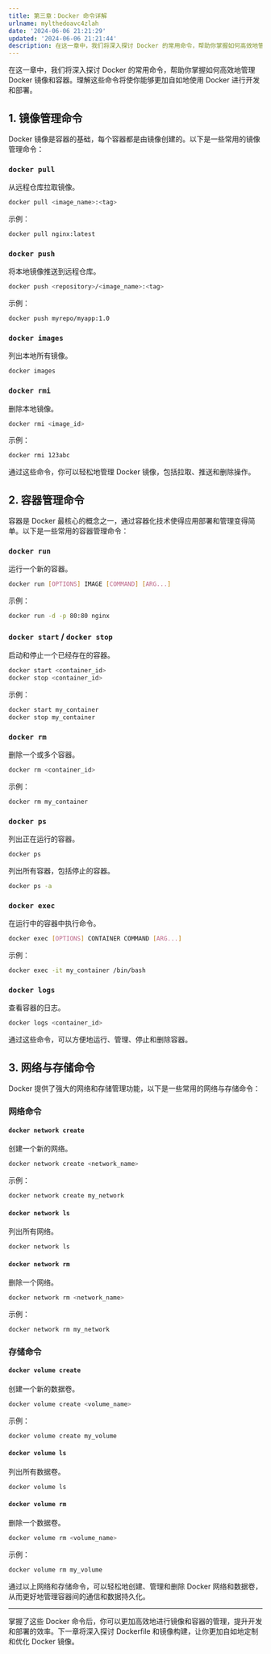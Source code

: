 ```yaml
---
title: 第三章：Docker 命令详解
urlname: mylthedoavc4zlah
date: '2024-06-06 21:21:29'
updated: '2024-06-06 21:21:44'
description: 在这一章中，我们将深入探讨 Docker 的常用命令，帮助你掌握如何高效地管理 Docker 镜像和容器。理解这些命令将使你能够更加自如地使用 Docker 进行开发和部署。1. 镜像管理命令Docker 镜像是容器的基础，每个容器都是由镜像创建的。以下是一些常用的镜像管理命令：docker ...
---
```

在这一章中，我们将深入探讨 Docker 的常用命令，帮助你掌握如何高效地管理 Docker 镜像和容器。理解这些命令将使你能够更加自如地使用 Docker 进行开发和部署。

## 1. 镜像管理命令

Docker 镜像是容器的基础，每个容器都是由镜像创建的。以下是一些常用的镜像管理命令：

### `docker pull`

从远程仓库拉取镜像。

```bash
docker pull <image_name>:<tag>
```

示例：

```bash
docker pull nginx:latest
```

### `docker push`

将本地镜像推送到远程仓库。

```bash
docker push <repository>/<image_name>:<tag>
```

示例：

```bash
docker push myrepo/myapp:1.0
```

### `docker images`

列出本地所有镜像。

```bash
docker images
```

### `docker rmi`

删除本地镜像。

```bash
docker rmi <image_id>
```

示例：

```bash
docker rmi 123abc
```

通过这些命令，你可以轻松地管理 Docker 镜像，包括拉取、推送和删除操作。

## 2. 容器管理命令

容器是 Docker 最核心的概念之一，通过容器化技术使得应用部署和管理变得简单。以下是一些常用的容器管理命令：

### `docker run`

运行一个新的容器。

```bash
docker run [OPTIONS] IMAGE [COMMAND] [ARG...]
```

示例：

```bash
docker run -d -p 80:80 nginx
```

### `docker start` / `docker stop`

启动和停止一个已经存在的容器。

```bash
docker start <container_id>
docker stop <container_id>
```

示例：

```bash
docker start my_container
docker stop my_container
```

### `docker rm`

删除一个或多个容器。

```bash
docker rm <container_id>
```

示例：

```bash
docker rm my_container
```

### `docker ps`

列出正在运行的容器。

```bash
docker ps
```

列出所有容器，包括停止的容器。

```bash
docker ps -a
```

### `docker exec`

在运行中的容器中执行命令。

```bash
docker exec [OPTIONS] CONTAINER COMMAND [ARG...]
```

示例：

```bash
docker exec -it my_container /bin/bash
```

### `docker logs`

查看容器的日志。

```bash
docker logs <container_id>
```

通过这些命令，可以方便地运行、管理、停止和删除容器。

## 3. 网络与存储命令

Docker 提供了强大的网络和存储管理功能，以下是一些常用的网络与存储命令：

### 网络命令

#### `docker network create`

创建一个新的网络。

```bash
docker network create <network_name>
```

示例：

```bash
docker network create my_network
```

#### `docker network ls`

列出所有网络。

```bash
docker network ls
```

#### `docker network rm`

删除一个网络。

```bash
docker network rm <network_name>
```

示例：

```bash
docker network rm my_network
```

### 存储命令

#### `docker volume create`

创建一个新的数据卷。

```bash
docker volume create <volume_name>
```

示例：

```bash
docker volume create my_volume
```

#### `docker volume ls`

列出所有数据卷。

```bash
docker volume ls
```

#### `docker volume rm`

删除一个数据卷。

```bash
docker volume rm <volume_name>
```

示例：

```bash
docker volume rm my_volume
```

通过以上网络和存储命令，可以轻松地创建、管理和删除 Docker 网络和数据卷，从而更好地管理容器间的通信和数据持久化。

---

掌握了这些 Docker 命令后，你可以更加高效地进行镜像和容器的管理，提升开发和部署的效率。下一章将深入探讨 Dockerfile 和镜像构建，让你更加自如地定制和优化 Docker 镜像。
